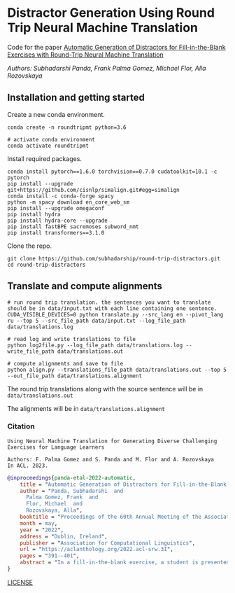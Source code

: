 # Distractor Generation Using Round Trip Neural Machine Translation

Code for the paper [Automatic Generation of Distractors for Fill-in-the-Blank Exercises with Round-Trip Neural Machine Translation](https://aclanthology.org/2022.acl-srw.31.pdf)

*Authors: Subhadarshi Panda, Frank Palma Gomez, Michael Flor, Alla Rozovskaya*

## Installation and getting started

Create a new conda environment.
```shell
conda create -n roundtripmt python=3.6

# activate conda environment
conda activate roundtripmt
```

Install required packages.
```shell
conda install pytorch==1.6.0 torchvision==0.7.0 cudatoolkit=10.1 -c pytorch
pip install --upgrade git+https://github.com/cisnlp/simalign.git#egg=simalign
conda install -c conda-forge spacy
python -m spacy download en_core_web_sm
pip install --upgrade omegaconf
pip install hydra
pip install hydra-core --upgrade
pip install fastBPE sacremoses subword_nmt
pip install transformers==3.1.0
```

Clone the repo.
```shell
git clone https://github.com/subhadarship/round-trip-distractors.git
cd round-trip-distractors
```

## Translate and compute alignments

```shell
# run round trip translation. the sentences you want to translate should be in data/input.txt with each line containing one sentence.
CUDA_VISIBLE_DEVICES=0 python translate.py --src_lang en --pivot_lang ru --top 5 --src_file_path data/input.txt --log_file_path data/translations.log

# read log and write translations to file
python log2file.py --log_file_path data/translations.log --write_file_path data/translations.out

# compute alignments and save to file
python align.py --translations_file_path data/translations.out --top 5 --out_file_path data/translations.alignment
```

The round trip translations along with the source sentence will be in `data/translations.out`

The alignments will be in `data/translations.alignment`

### Citation

```
Using Neural Machine Translation for Generating Diverse Challenging Exercises for Language Learners

Authors: F. Palma Gomez and S. Panda and M. Flor and A. Rozovskaya
In ACL. 2023.
```

```bib
@inproceedings{panda-etal-2022-automatic,
    title = "Automatic Generation of Distractors for Fill-in-the-Blank Exercises with Round-Trip Neural Machine Translation",
    author = "Panda, Subhadarshi  and
      Palma Gomez, Frank  and
      Flor, Michael  and
      Rozovskaya, Alla",
    booktitle = "Proceedings of the 60th Annual Meeting of the Association for Computational Linguistics: Student Research Workshop",
    month = may,
    year = "2022",
    address = "Dublin, Ireland",
    publisher = "Association for Computational Linguistics",
    url = "https://aclanthology.org/2022.acl-srw.31",
    pages = "391--401",
    abstract = "In a fill-in-the-blank exercise, a student is presented with a carrier sentence with one word hidden, and a multiple-choice list that includes the correct answer and several inappropriate options, called distractors. We propose to automatically generate distractors using round-trip neural machine translation: the carrier sentence is translated from English into another (pivot) language and back, and distractors are produced by aligning the original sentence and its round-trip translation. We show that using hundreds of translations for a given sentence allows us to generate a rich set of challenging distractors. Further, using multiple pivot languages produces a diverse set of candidates. The distractors are evaluated against a real corpus of cloze exercises and checked manually for validity. We demonstrate that the proposed method significantly outperforms two strong baselines.",
}
```


[LICENSE](https://github.com/subhadarship/round-trip-distractors/blob/main/LICENSE)


